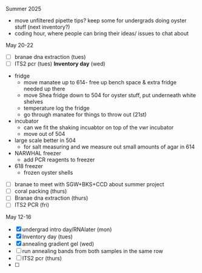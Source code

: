 Summer 2025
- move unfiltered pipette tips? keep some for undergrads doing oyster stuff (next inventory?)
- coding hour, where people can bring their ideas/ issues to chat about 

May 20-22
- [ ] branae dna extraction (tues)
- [ ] ITS2 pcr (tues)
**Inventory day** (wed)
-  fridge
	- move manatee up to 614- free up bench space & extra fridge needed up there
	- move Shea fridge down to 504 for oyster stuff, put underneath white shelves
	- temperature log the fridge
	- go through manatee for things to throw out (21st)
-  incubator
	- can we fit the shaking incuabtor on top of the vwr incubator 
	- move out of 504
- large scale better in 504
	- for salt measuring and we measure out small amounts of agar in 614
- NARWHAL freezer 
	- add PCR reagents to freezer 
- 618 freezer
	- frozen oyster shells
- [ ] branae to meet with SGW+BKS+CCD about summer project
- [ ] coral packing (thurs)
- [ ] Branae dna extraction (thurs)
- [ ] ITS2 PCR (fri)

May 12-16
- [x] undergrad intro day/RNAlater (mon)
- [x] Inventory day (tues)
- [x] annealing gradient gel (wed)
- [ ] run annealing bands from both samples in the same row
- [ ] ITS2 pcr (thurs)
- [ ] 
